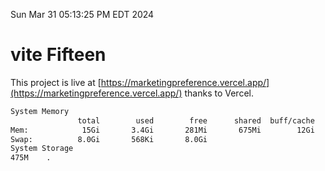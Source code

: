Sun Mar 31 05:13:25 PM EDT 2024

# vite Fifteen


This project is live at [https://marketingpreference.vercel.app/](https://marketingpreference.vercel.app/) thanks to Vercel.

```bash
System Memory
               total        used        free      shared  buff/cache   available
Mem:            15Gi       3.4Gi       281Mi       675Mi        12Gi        11Gi
Swap:          8.0Gi       568Ki       8.0Gi
System Storage
475M	.
```
```bash
